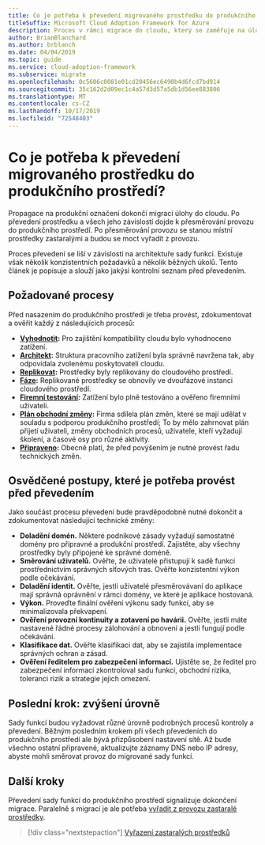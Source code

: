 ```yaml
---
title: Co je potřeba k převedení migrovaného prostředku do produkčního prostředí?
titleSuffix: Microsoft Cloud Adoption Framework for Azure
description: Proces v rámci migrace do cloudu, který se zaměřuje na úlohy prováděné při migraci sady funkcí do cloudu.
author: BrianBlanchard
ms.author: brblanch
ms.date: 04/04/2019
ms.topic: guide
ms.service: cloud-adoption-framework
ms.subservice: migrate
ms.openlocfilehash: 0c5606c0081e01cd20456ec6490b4d6fcd7bd914
ms.sourcegitcommit: 35c162d2d09ec1c4a57d3d57a5db1d56ee883806
ms.translationtype: MT
ms.contentlocale: cs-CZ
ms.lasthandoff: 10/17/2019
ms.locfileid: "72548403"
---
```

<!-- markdownlint-disable MD026 -->

# <a name="what-is-required-to-promote-a-migrated-resource-to-production"></a>Co je potřeba k převedení migrovaného prostředku do produkčního prostředí?

Propagace na produkční označení dokončí migraci úlohy do cloudu. Po převedení prostředku a všech jeho závislostí dojde k přesměrování provozu do produkčního prostředí. Po přesměrování provozu se stanou místní prostředky zastaralými a budou se moct vyřadit z provozu.

Proces převedení se liší v závislosti na architektuře sady funkcí. Existuje však několik konzistentních požadavků a několik běžných úkolů. Tento článek je popisuje a slouží jako jakýsi kontrolní seznam před převedením.

## <a name="prerequisite-processes"></a>Požadované procesy

Před nasazením do produkčního prostředí je třeba provést, zdokumentovat a ověřit každý z následujících procesů:

- **[Vyhodnotit](../assess/index.md):** Pro zajištění kompatibility cloudu bylo vyhodnoceno zatížení.
- **[Architekt](../assess/architect.md):** Struktura pracovního zatížení byla správně navržena tak, aby odpovídala zvolenému poskytovateli cloudu.
- **[Replikovat](../migrate/replicate.md):** Prostředky byly replikovány do cloudového prostředí.
- **[Fáze](../migrate/stage.md):** Replikované prostředky se obnovily ve dvoufázové instanci cloudového prostředí.
- **[Firemní testování](./business-test.md):** Zatížení bylo plně testováno a ověřeno firemními uživateli.
- **[Plán obchodní změny](./business-change-plan.md):** Firma sdílela plán změn, které se mají udělat v souladu s podporou produkčního prostředí; To by mělo zahrnovat plán přijetí uživateli, změny obchodních procesů, uživatele, kteří vyžadují školení, a časové osy pro různé aktivity.
- **[Připraveno](./ready.md):** Obecně platí, že před povýšením je nutné provést řadu technických změn.

## <a name="best-practices-to-execute-prior-to-promotion"></a>Osvědčené postupy, které je potřeba provést před převedením

Jako součást procesu převedení bude pravděpodobně nutné dokončit a zdokumentovat následující technické změny:

- **Doladění domén.** Některé podnikové zásady vyžadují samostatné domény pro přípravné a produkční prostředí. Zajistěte, aby všechny prostředky byly připojené ke správné doméně.
- **Směrování uživatelů.** Ověřte, že uživatelé přistupují k sadě funkcí prostřednictvím správných síťových tras. Ověřte konzistentní výkon podle očekávání.
- **Doladění identit.** Ověřte, jestli uživatelé přesměrovávaní do aplikace mají správná oprávnění v rámci domény, ve které je aplikace hostovaná.
- **Výkon.** Proveďte finální ověření výkonu sady funkcí, aby se minimalizovala překvapení.
- **Ověření provozní kontinuity a zotavení po havárii.** Ověřte, jestli máte nastavené řádné procesy zálohování a obnovení a jestli fungují podle očekávání.
- **Klasifikace dat.** Ověřte klasifikaci dat, aby se zajistila implementace správných ochran a zásad.
- **Ověření ředitelem pro zabezpečení informací.** Ujistěte se, že ředitel pro zabezpečení informací zkontroloval sadu funkcí, obchodní rizika, toleranci rizik a strategie jejich omezení.

## <a name="final-step-promote"></a>Poslední krok: zvýšení úrovně

Sady funkcí budou vyžadovat různé úrovně podrobných procesů kontroly a převedení. Běžným posledním krokem při všech převedeních do produkčního prostředí ale bývá přizpůsobení nastavení sítě. Až bude všechno ostatní připravené, aktualizujte záznamy DNS nebo IP adresy, abyste mohli směrovat provoz do migrované sady funkcí.

## <a name="next-steps"></a>Další kroky

Převedení sady funkcí do produkčního prostředí signalizuje dokončení migrace. Paralelně s migrací je ale potřeba [vyřadit z provozu zastaralé prostředky](./decommission.md).

> [!div class="nextstepaction"]
> [Vyřazení zastaralých prostředků](./decommission.md)
